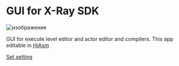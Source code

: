 # GUI for X-Ray SDK
![изображение](https://user-images.githubusercontent.com/19333942/110026841-4393b800-7d42-11eb-868c-4a19a54f347e.png)

GUI for execute level editor and actor editor and compilers.
This app editable in [HiAsm](https://en.wikipedia.org/wiki/HiAsm)

[Set setting](https://github.com/Graff46/GUI_for_X-Ray_SDK/wiki/Setting)
